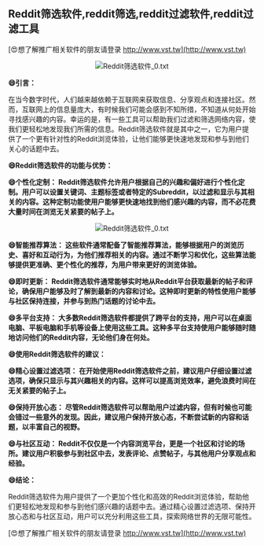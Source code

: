 ## **Reddit筛选软件,reddit筛选,reddit过滤软件,reddit过滤工具**

[😍想了解推广相关软件的朋友请登录 http://www.vst.tw](http://www.vst.tw)

 <center><img src="https://vst.tw/MP4/tuiguang/png/5.png" alt="Reddit筛选软件_0.txt"></center>

**😄引言：**

在当今数字时代，人们越来越依赖于互联网来获取信息、分享观点和连接社区。然而，互联网上的信息量庞大，有时候我们可能会感到不知所措，不知道从何处开始寻找感兴趣的内容。幸运的是，有一些工具可以帮助我们过滤和筛选网络内容，使我们更轻松地发现我们所需的信息。Reddit筛选软件就是其中之一，它为用户提供了一个更有针对性的Reddit浏览体验，让他们能够更快速地发现和参与到他们关心的话题中去。

**😄Reddit筛选软件的功能与优势：**

**😄个性化定制： Reddit筛选软件允许用户根据自己的兴趣和偏好进行个性化定制。用户可以设置关键词、主题标签或者特定的Subreddit，以过滤和显示与其相关的内容。这种定制功能使用户能够更快速地找到他们感兴趣的内容，而不必花费大量时间在浏览无关紧要的帖子上。**

 <center><img src="https://vst.tw/MP4/tuiguang/png/1.png" alt="Reddit筛选软件_0.txt"></center>

**😄智能推荐算法： 这些软件通常配备了智能推荐算法，能够根据用户的浏览历史、喜好和互动行为，为他们推荐相关的内容。通过不断学习和优化，这些算法能够提供更准确、更个性化的推荐，为用户带来更好的浏览体验。**

**😄即时更新： Reddit筛选软件通常能够实时地从Reddit平台获取最新的帖子和评论，确保用户能够及时了解到最新的内容和讨论。这种即时更新的特性使用户能够与社区保持连接，并参与到热门话题的讨论中去。**

**😄多平台支持： 大多数Reddit筛选软件都提供了跨平台的支持，用户可以在桌面电脑、平板电脑和手机等设备上使用这些工具。这种多平台支持使用户能够随时随地访问他们的Reddit内容，无论他们身在何处。**

**😄使用Reddit筛选软件的建议：**

**😄精心设置过滤选项： 在开始使用Reddit筛选软件之前，建议用户仔细设置过滤选项，确保只显示与其兴趣相关的内容。这样可以提高浏览效率，避免浪费时间在无关紧要的帖子上。**

**😄保持开放心态： 尽管Reddit筛选软件可以帮助用户过滤内容，但有时候也可能会错过一些意外的发现。因此，建议用户保持开放心态，不断尝试新的内容和话题，以丰富自己的视野。**

**😄与社区互动： Reddit不仅仅是一个内容浏览平台，更是一个社区和讨论的场所。建议用户积极参与到社区中去，发表评论、点赞帖子，与其他用户分享观点和经验。**

**😄结论：**

Reddit筛选软件为用户提供了一个更加个性化和高效的Reddit浏览体验，帮助他们更轻松地发现和参与到他们感兴趣的话题中去。通过精心设置过滤选项、保持开放心态和与社区互动，用户可以充分利用这些工具，探索网络世界的无限可能性。

[😍想了解推广相关软件的朋友请登录 http://www.vst.tw](http://www.vst.tw)



